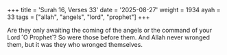 +++
title = 'Surah 16, Verses 33'
date = '2025-08-27'
weight = 1934
ayah = 33
tags = ["allah", "angels", "lord", "prophet"]
+++

Are they only awaiting the coming of the angels or the command of your Lord ˹O Prophet˺? So were those before them. And Allah never wronged them, but it was they who wronged themselves.
